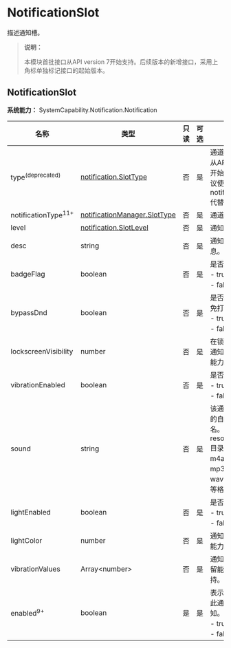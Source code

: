 # NotificationSlot

描述通知槽。

> **说明：**
>
> 本模块首批接口从API version 7开始支持。后续版本的新增接口，采用上角标单独标记接口的起始版本。

## NotificationSlot

**系统能力：** SystemCapability.Notification.Notification

| 名称                 | 类型                 | 只读 | 可选 | 说明                   |
| -------------------- | ---------------------|---- | --- |----------------------|
| type<sup>(deprecated)</sup> | [notification.SlotType](js-apis-notification.md#slottype) | 否 | 是  | 通道类型。<br>从API version 11开始不再维护，建议使用notificationType代替。                |
| notificationType<sup>11+</sup>                 | [notificationManager.SlotType](js-apis-notificationManager.md#slottype) | 否 | 是  | 通道类型。                |
| level                | [notification.SlotLevel](../apis-notification-kit/js-apis-notificationManager.md#slotlevel)                | 否 | 是  | 通知级别。 |
| desc                 | string                | 否 | 是  | 通知渠道描述信息。            |
| badgeFlag            | boolean               | 否 | 是  | 是否显示角标。<br> - true：是。<br> - false：否。              |
| bypassDnd            | boolean               | 否 | 是  | 是否在系统中绕过免打扰模式。<br> - true：是。<br> - false：否。       |
| lockscreenVisibility | number                | 否 | 是  | 在锁定屏幕上显示通知的模式。预留能力，暂不支持。       |
| vibrationEnabled     | boolean               | 否 | 是  | 是否可振动。<br> - true：是。<br> - false：否。               |
| sound                | string                | 否 | 是  | 该通道类别的通知的自定义铃声文件名。该文件放在resources/rawfile目录下，支持m4a、aac、mp3、ogg、wav、flac、amr等格式。               |
| lightEnabled         | boolean               | 否 | 是  | 是否闪灯。<br> - true：是。<br> - false：否。                |
| lightColor           | number                | 否 | 是  | 通知灯颜色。预留能力，暂不支持。               |
| vibrationValues      | Array\<number\>       | 否 | 是  | 通知振动样式。预留能力，暂不支持。              |
| enabled<sup>9+</sup> | boolean               | 是 | 是  | 表示是否允许发布此通知渠道的通知。<br> - true：允许。<br> - false：禁止。         |
